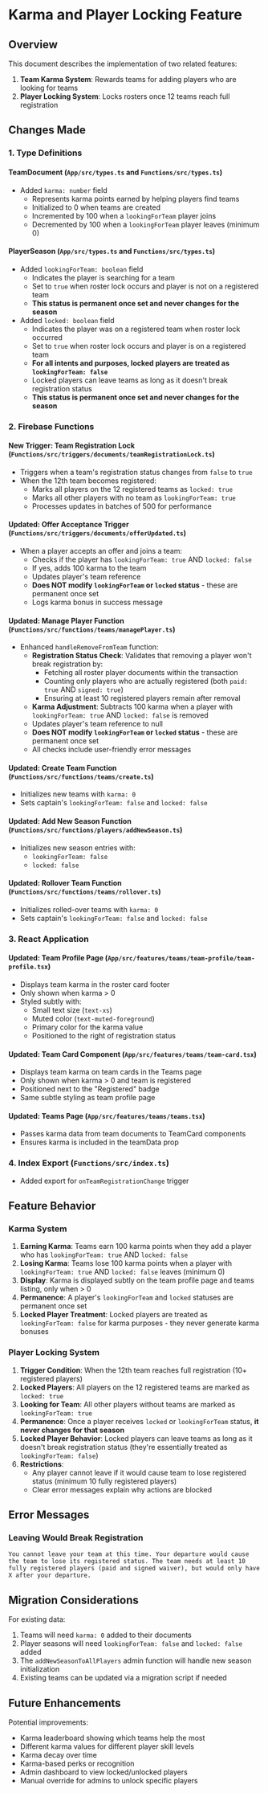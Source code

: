 # Karma and Player Locking Feature

## Overview

This document describes the implementation of two related features:

1. **Team Karma System**: Rewards teams for adding players who are looking for teams
2. **Player Locking System**: Locks rosters once 12 teams reach full registration

## Changes Made

### 1. Type Definitions

#### TeamDocument (`App/src/types.ts` and `Functions/src/types.ts`)

- Added `karma: number` field
  - Represents karma points earned by helping players find teams
  - Initialized to 0 when teams are created
  - Incremented by 100 when a `lookingForTeam` player joins
  - Decremented by 100 when a `lookingForTeam` player leaves (minimum 0)

#### PlayerSeason (`App/src/types.ts` and `Functions/src/types.ts`)

- Added `lookingForTeam: boolean` field
  - Indicates the player is searching for a team
  - Set to `true` when roster lock occurs and player is not on a registered team
  - **This status is permanent once set and never changes for the season**
- Added `locked: boolean` field
  - Indicates the player was on a registered team when roster lock occurred
  - Set to `true` when roster lock occurs and player is on a registered team
  - **For all intents and purposes, locked players are treated as `lookingForTeam: false`**
  - Locked players can leave teams as long as it doesn't break registration status
  - **This status is permanent once set and never changes for the season**

### 2. Firebase Functions

#### New Trigger: Team Registration Lock (`Functions/src/triggers/documents/teamRegistrationLock.ts`)

- Triggers when a team's registration status changes from `false` to `true`
- When the 12th team becomes registered:
  - Marks all players on the 12 registered teams as `locked: true`
  - Marks all other players with no team as `lookingForTeam: true`
  - Processes updates in batches of 500 for performance

#### Updated: Offer Acceptance Trigger (`Functions/src/triggers/documents/offerUpdated.ts`)

- When a player accepts an offer and joins a team:
  - Checks if the player has `lookingForTeam: true` AND `locked: false`
  - If yes, adds 100 karma to the team
  - Updates player's team reference
  - **Does NOT modify `lookingForTeam` or `locked` status** - these are permanent once set
  - Logs karma bonus in success message

#### Updated: Manage Player Function (`Functions/src/functions/teams/managePlayer.ts`)

- Enhanced `handleRemoveFromTeam` function:
  - **Registration Status Check**: Validates that removing a player won't break registration by:
    - Fetching all roster player documents within the transaction
    - Counting only players who are actually registered (both `paid: true` AND `signed: true`)
    - Ensuring at least 10 registered players remain after removal
  - **Karma Adjustment**: Subtracts 100 karma when a player with `lookingForTeam: true` AND `locked: false` is removed
  - Updates player's team reference to null
  - **Does NOT modify `lookingForTeam` or `locked` status** - these are permanent once set
  - All checks include user-friendly error messages

#### Updated: Create Team Function (`Functions/src/functions/teams/create.ts`)

- Initializes new teams with `karma: 0`
- Sets captain's `lookingForTeam: false` and `locked: false`

#### Updated: Add New Season Function (`Functions/src/functions/players/addNewSeason.ts`)

- Initializes new season entries with:
  - `lookingForTeam: false`
  - `locked: false`

#### Updated: Rollover Team Function (`Functions/src/functions/teams/rollover.ts`)

- Initializes rolled-over teams with `karma: 0`
- Sets captain's `lookingForTeam: false` and `locked: false`

### 3. React Application

#### Updated: Team Profile Page (`App/src/features/teams/team-profile/team-profile.tsx`)

- Displays team karma in the roster card footer
- Only shown when karma > 0
- Styled subtly with:
  - Small text size (`text-xs`)
  - Muted color (`text-muted-foreground`)
  - Primary color for the karma value
  - Positioned to the right of registration status

#### Updated: Team Card Component (`App/src/features/teams/team-card.tsx`)

- Displays team karma on team cards in the Teams page
- Only shown when karma > 0 and team is registered
- Positioned next to the "Registered" badge
- Same subtle styling as team profile page

#### Updated: Teams Page (`App/src/features/teams/teams.tsx`)

- Passes karma data from team documents to TeamCard components
- Ensures karma is included in the teamData prop

### 4. Index Export (`Functions/src/index.ts`)

- Added export for `onTeamRegistrationChange` trigger

## Feature Behavior

### Karma System

1. **Earning Karma**: Teams earn 100 karma points when they add a player who has `lookingForTeam: true` AND `locked: false`
2. **Losing Karma**: Teams lose 100 karma points when a player with `lookingForTeam: true` AND `locked: false` leaves (minimum 0)
3. **Display**: Karma is displayed subtly on the team profile page and teams listing, only when > 0
4. **Permanence**: A player's `lookingForTeam` and `locked` statuses are permanent once set
5. **Locked Player Treatment**: Locked players are treated as `lookingForTeam: false` for karma purposes - they never generate karma bonuses

### Player Locking System

1. **Trigger Condition**: When the 12th team reaches full registration (10+ registered players)
2. **Locked Players**: All players on the 12 registered teams are marked as `locked: true`
3. **Looking for Team**: All other players without teams are marked as `lookingForTeam: true`
4. **Permanence**: Once a player receives `locked` or `lookingForTeam` status, **it never changes for that season**
5. **Locked Player Behavior**: Locked players can leave teams as long as it doesn't break registration status (they're essentially treated as `lookingForTeam: false`)
6. **Restrictions**:
   - Any player cannot leave if it would cause team to lose registered status (minimum 10 fully registered players)
   - Clear error messages explain why actions are blocked

## Error Messages

### Leaving Would Break Registration

```
You cannot leave your team at this time. Your departure would cause the team to lose its registered status. The team needs at least 10 fully registered players (paid and signed waiver), but would only have X after your departure.
```

## Migration Considerations

For existing data:

1. Teams will need `karma: 0` added to their documents
2. Player seasons will need `lookingForTeam: false` and `locked: false` added
3. The `addNewSeasonToAllPlayers` admin function will handle new season initialization
4. Existing teams can be updated via a migration script if needed

## Future Enhancements

Potential improvements:

- Karma leaderboard showing which teams help the most
- Different karma values for different player skill levels
- Karma decay over time
- Karma-based perks or recognition
- Admin dashboard to view locked/unlocked players
- Manual override for admins to unlock specific players
